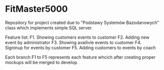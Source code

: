 ﻿# FitMaster5000
Repository for project created due to "Podstawy Systemów Bazodanowych" class which implements simple SQL server.

Feature list:
F1. Showing customers events to customer
F2. Adding new event by administrator
F3. Showing availivle events to customer
F4. Signinup for events by customer
F5. Adding customers to events by coach

Each branch F1 to F5 represents each feature whcich after creating proper mockups will be merged to develop.

